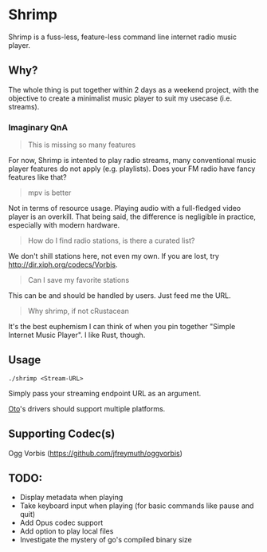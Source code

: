 # Shrimp

Shrimp is a fuss-less, feature-less command line internet radio music player.

## Why?

The whole thing is put together within 2 days as a weekend project, with the objective to create a minimalist music player to suit my usecase (i.e. streams).

### Imaginary QnA

> This is missing so many features

For now, Shrimp is intented to play radio streams, many conventional music player features do not apply (e.g. playlists). Does your FM radio have fancy features like that?

> mpv is better

Not in terms of resource usage. Playing audio with a full-fledged video player is an overkill. That being said, the difference is negligible in practice, especially with modern hardware.

> How do I find radio stations, is there a curated list?

We don't shill stations here, not even my own. If you are lost, try http://dir.xiph.org/codecs/Vorbis.

> Can I save my favorite stations

This can be and should be handled by users. Just feed me the URL.

> Why shrimp, if not cRustacean

It's the best euphemism I can think of when you pin together "Simple Internet Music Player". I like Rust, though.

## Usage

`./shrimp <Stream-URL>`

Simply pass your streaming endpoint URL as an argument.

[Oto](https://github.com/ebitengine/oto)'s drivers should support multiple platforms.

## Supporting Codec(s)
Ogg Vorbis (https://github.com/jfreymuth/oggvorbis)

## TODO:
- Display metadata when playing
- Take keyboard input when playing (for basic commands like pause and quit)
- Add Opus codec support
- Add option to play local files
- Investigate the mystery of go's compiled binary size
